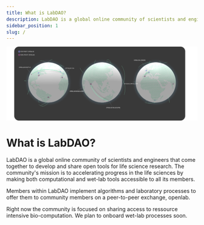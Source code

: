 ```yaml
---
title: What is LabDAO?
description: LabDAO is a global online community of scientists and engineers that come together to develop and share open tools for life science research.
sidebar_position: 1
slug: /
---
```


![openlab map](https://github.com/labdao/assets/blob/main/openlab_exchange/openlabmap.png?raw=true)

# What is LabDAO?
LabDAO is a global online community of scientists and engineers that come together to develop and share open tools for life science research. The community's mission is to accelerating progress in the life sciences by making both computational and wet-lab tools accessible to all its members.

Members within LabDAO implement algorithms and laboratory processes to offer them to community members on a peer-to-peer exchange, openlab. 

Right now the community is focused on sharing access to ressource intensive bio-computation. We plan to onboard wet-lab processes soon.
